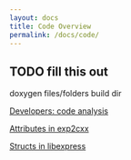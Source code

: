 ```yaml
---
layout: docs
title: Code Overview
permalink: /docs/code/
---
```


## TODO fill this out

doxygen
files/folders
build dir


[Developers: code analysis](/docs/code/dev_analysis/)

[Attributes in exp2cxx](/docs/code/exp2cxx_attrs/)

[Structs in libexpress](/docs/code/libexpress_structs/)

